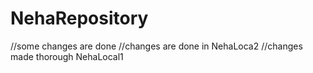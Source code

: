 # NehaRepository
//some changes are done
//changes are done in NehaLoca2
//changes made thorough NehaLocal1

